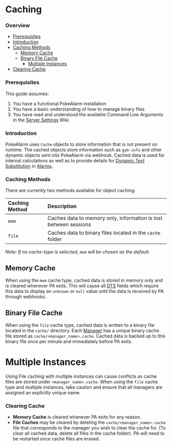 # Caching

### Overview
* [Prerequisites](#prerequisites)
* [Introduction](#introduction)
* [Caching Methods](#caching-methods)
  * [Memory Cache](#memory-cache)
  * [Binary File Cache](#binary-file-cache)
    * [Multiple Instances](#multiple-instances)
* [Clearing Cache](#clearing-cache)

### Prerequisites

This guide assumes:

1. You have a functional PokeAlarm installation
2. You have a basic understanding of how to manage binary files
3. You have read and understood the available Command Line Arguments in the [Server Settings](server-settings) Wiki

### Introduction

PokeAlarm uses `Cache` objects to store information that is not present on runtime.  The cached objects store information such as `gym-info` and other dynamic objects sent into PokeAlarm via webhook.  Cached data is used for internal calculations as well as to provide details for [Dynamic Text Substitution](dynamic-text-substitution) in [Alarms](alarms).

### Caching Methods

There are currently two methods available for object caching:

| Caching Method          | Description                                                      |
|:------------------------|:-----------------------------------------------------------------|
| `mem`                   | Caches data to memory only, information is lost between sessions |
| `file`                  | Caches data to binary files located in the `cache` folder        |

_Note: If no cache-type is selected, `mem` will be chosen as the default._

## Memory Cache

When using the `mem` cache type, cached data is stored in memory only and is cleared whenever PA exits.  This will cause all [DTS](dynamic-text-substitution) fields which require this data to display an `unknown` or `null` value until the data is received by PA through webhooks.  

## Binary File Cache

When using the `file` cache type, cached data is written to a binary file located in the `cache/` directory.  Each [Manager](managers) has a unique binary cache file stored as `cache/<manager_name>.cache`.  Cached data is backed up to this binary file once per minute and immediately before PA exits.

# Multiple Instances

Using File caching with multiple instances can cause conflicts as cache files are stored under `<manager_name>.cache`.  When using the `file` cache type and multiple instances, take caution and ensure that all managers are assigned an explicitly unique name.

### Clearing Cache

* **Memory Cache** is cleared whenever PA exits for any reason.  
* **File Caches** may be cleared by deleting the `cache/<manager_name>.cache` file that corresponds to the manager you wish to clear the cache for.  (To clear all cached data, delete all files in the cache folder).  PA will need to be restarted once cache files are erased.
